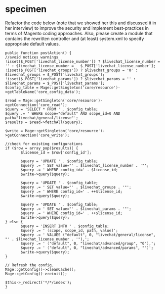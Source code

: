 # specimen

 Refactor the code below (note that we showed her this and discussed it in her interview) to improve the security and implement best-practices in terms of Magento coding approaches. Also, please create a module that contains the rewritten controller and (at least) system.xml to specify appropriate default values.

 

    public function postAction() {            
    //avoid notices warnings
    !isset($_POST['livechat_license_number']) ? $livechat_license_number = '' : $livechat_license_number =   $_POST['livechat_license_number'];
    !isset($_POST['livechat_groups']) ? $livechat_groups = '0' : $livechat_groups = $_POST['livechat_groups']; 
    !isset($_POST['livechat_params']) ? $livechat_params = '' : $livechat_params = $_POST['livechat_params'];
    $config_table = Mage::getSingleton('core/resource')->getTableName('core_config_data');

    $read = Mage::getSingleton('core/resource')->getConnection('core_read');
    $query = 'SELECT * FROM ' . $config_table;
    $query .= ' WHERE scope="default" AND scope_id=0 AND path="livechat/general/license"';
    $results = $read->fetchAll($query);

    $write = Mage::getSingleton('core/resource')->getConnection('core_write');

    //check for existing configurations
    if ($row = array_pop($results)) {
           $license_id = $row['config_id'];
          
           $query = 'UPDATE ' . $config_table;
           $query .= ' SET value="' . $livechat_license_number . '"';
           $query .= ' WHERE config_id=' . $license_id;
           $write->query($query);
         
           $query = 'UPDATE ' . $config_table;
           $query .= ' SET value="' . $livechat_groups . '"';
           $query .= ' WHERE config_id=' . ++$license_id;
           $write->query($query);
          
           $query = 'UPDATE ' . $config_table;
           $query .= ' SET value="' . $livechat_params . '"';
           $query .= ' WHERE config_id=' . ++$license_id;
           $write->query($query);
    } else {
           $query = 'INSERT INTO ' . $config_table;
           $query .= ' (scope, scope_id, path, value)';
           $query .= ' VALUES ("default", 0, "livechat/general/license", "' . $livechat_license_number . '"),';
           $query .= ' ("default", 0, "livechat/advanced/group", "0"),';
           $query .= ' ("default", 0, "livechat/advanced/params", "")';
           $write->query($query);
    }

    // Refresh the config.
    Mage::getConfig()->cleanCache();
    Mage::getConfig()->reinit();

    $this->_redirect('*/*/index'); 
    }
